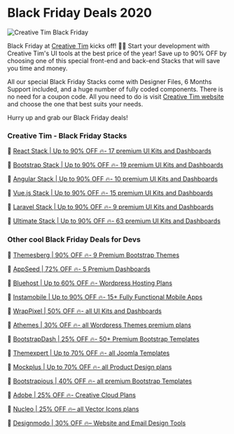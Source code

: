 # Black Friday Deals 2020

![Creative Tim Black Friday](https://i.imgur.com/LFtlD0u.png)

Black Friday at [Creative Tim](https://www.creative-tim.com/campaign?utm_medium=social&utm_source=github&utm_campaign=nov+bf+general) kicks off! 🖤🖤
Start your development with Creative Tim's UI tools at the best price of the year! Save up to 90% OFF by choosing one of this special front-end and back-end Stacks that will save you time and money.

All our special Black Friday Stacks come with Designer Files, 6 Months Support included, and a huge number of fully coded components. There is no need for a coupon code. All you need to do is visit [Creative Tim website](https://www.creative-tim.com/campaign?utm_medium=social&utm_source=github&utm_campaign=nov+bf+general) and choose the one that best suits your needs.

Hurry up and grab our Black Friday deals!


### Creative Tim - Black Friday Stacks

🎁  [React Stack | Up to 90% OFF 🔥- 17 premium UI Kits and Dashboards](https://www.creative-tim.com/stacks/react-stack-bf?utm_medium=social&utm_source=github&utm_campaign=nov+bf+react)

🎁  [Bootstrap Stack | Up to 90% OFF 🔥- 19 premium UI Kits and Dashboards](https://www.creative-tim.com/stacks/bootstrap-stack-bf?utm_medium=social&utm_source=github&utm_campaign=nov+bf+bootstrap)

🎁  [Angular Stack | Up to 90% OFF 🔥- 10 premium UI Kits and Dashboards](https://www.creative-tim.com/stacks/angular-stack-bf?utm_medium=social&utm_source=github&utm_campaign=nov+bf+angular)

🎁  [Vue.js Stack | Up to 90% OFF 🔥- 15 premium UI Kits and Dashboards](https://www.creative-tim.com/stacks/vuejs-stack-bf?utm_medium=social&utm_source=github&utm_campaign=nov+bf+vuejs)

🎁  [Laravel Stack | Up to 90% OFF 🔥- 9 premium UI Kits and Dashboards](https://www.creative-tim.com/stacks/laravel-stack-bf?utm_medium=social&utm_source=github&utm_campaign=nov+bf+laravel)

🎁  [Ultimate Stack | Up to 90% OFF 🔥- 63 premium UI Kits and Dashboards](https://www.creative-tim.com/stacks/ultimate-stack-bf?utm_medium=social&utm_source=github&utm_campaign=nov+bf+ultimate)

### Other cool Black Friday Deals for Devs
🎁 [Themesberg | 90% OFF 🔥- 9 Premium Bootstrap Themes](https://a.paddle.com/v2/click/113942/122967?link=3071)

🎁 [AppSeed | 72% OFF 🔥- 5 Premium Dashboards](https://appseed.us/bundles/black-friday)

🎁 [Bluehost | Up to 60% OFF 🔥- Wordpress Hosting Plans](https://www.bluehost.com/track/creativetim/)

🎁 [Instamobile | Up to 90% OFF 🔥- 15+ Fully Functional Mobile Apps](https://www.instamobile.io/)

🎁 [WrapPixel | 50% OFF 🔥- all UI Kits and Dashboards](https://www.wrappixel.com/)

🎁 [Athemes | 30% OFF 🔥- all Wordpress Themes premium plans](http://athemes.com/)

🎁 [BootstrapDash | 25% OFF 🔥- 50+ Premium Bootstrap Templates](https://www.bootstrapdash.com/)

🎁 [Themexpert | Up to 70% OFF 🔥- all Joomla Templates](https://www.themexpert.com/?utm_campaign=blackfriday2020&utm_medium=blog&utm_source=CreativeTim)

🎁 [Mockplus | Up to 70% OFF 🔥- all Product Design plans](http://www.mockplus.com/)

🎁 [Bootstrapious | 40% OFF 🔥- all premium Bootstrap Templates](https://bootstrapious.com/)

🎁 [Adobe | 25% OFF 🔥- Creative Cloud Plans](https://www.adobe.com/creativecloud.html)

🎁 [Nucleo | 25% OFF 🔥– all Vector Icons plans](https://nucleoapp.com/?ref=1712)

🎁 [Designmodo | 30% OFF 🔥– Website and Email Design Tools](https://designmodo.com/blackfriday/?u=4176)


